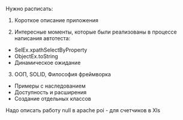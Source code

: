 Нужно расписать:
1. Короткое описание приложения





2. Интересные моменты, которые были реализованы в процессе написания автотеста:


- SelEx.xpathSelectByProperty
- ObjectEx.toString
- Динамическое ожидание





   
3. ООП, SOLID, Философия фреймворка
- Примеры с наследованием
- Доступность и расширения
- Создание отдельных классов 


Надо описать работу null в apache poi - для счетчиков в Xls